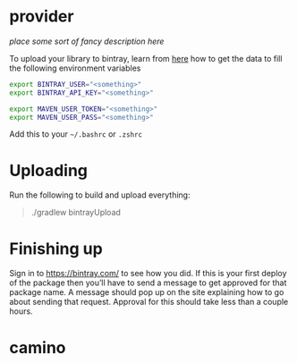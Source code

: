 # provider

_place some sort of fancy description here_

To upload your library to bintray, learn from [here](https://medium.com/@ryanseys/publishing-to-maven-central-and-jcenter-2b6376424856#.3518citej) how to get the data to fill the following environment variables

```bash
export BINTRAY_USER="<something>"
export BINTRAY_API_KEY="<something>"

export MAVEN_USER_TOKEN="<something>"
export MAVEN_USER_PASS="<something>"
```
Add this to your `~/.bashrc` or `.zshrc`


# Uploading
Run the following to build and upload everything:

> ./gradlew bintrayUpload

# Finishing up
Sign in to https://bintray.com/ to see how you did. If this is your first deploy of the package then you’ll have to send a message to get approved for that package name. A message should pop up on the site explaining how to go about sending that request. Approval for this should take less than a couple hours.
# camino
